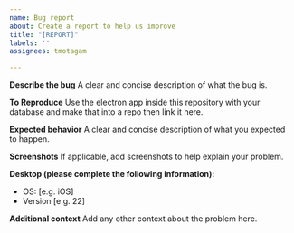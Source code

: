 ```yaml
---
name: Bug report
about: Create a report to help us improve
title: "[REPORT]"
labels: ''
assignees: tmotagam

---
```


**Describe the bug**
A clear and concise description of what the bug is.

**To Reproduce**
Use the electron app inside this repository with your database and make that into a repo then link it here.

**Expected behavior**
A clear and concise description of what you expected to happen.

**Screenshots**
If applicable, add screenshots to help explain your problem.

**Desktop (please complete the following information):**
 - OS: [e.g. iOS]
 - Version [e.g. 22]

**Additional context**
Add any other context about the problem here.

